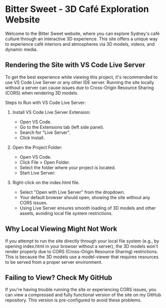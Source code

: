 # Bitter Sweet - 3D Café Exploration Website

Welcome to the Bitter Sweet website, where you can explore Sydney's café culture through an interactive 3D experience. This site offers a unique way to experience café interiors and atmospheres via 3D models, videos, and dynamic media.

## Rendering the Site with VS Code Live Server
To get the best experience while viewing this project, it's recommended to use VS Code Live Server or any other IDE server. Running the site locally without a server can cause issues due to Cross-Origin Resource Sharing (CORS) when rendering 3D models.

Steps to Run with VS Code Live Server:
1. Install VS Code Live Server Extension:
   - Open VS Code.
   - Go to the Extensions tab (left side panel).
   - Search for "Live Server".
   - Click Install.
  
2. Open the Project Folder:
   - Open VS Code.
   - Click File > Open Folder.
   - Select the folder where your project is located.
   - Start Live Server:

3. Right-click on the index.html file.
   - Select "Open with Live Server" from the dropdown.
   - Your default browser should open, showing the site without any CORS issues.
   - Using Live Server ensures smooth loading of 3D models and other assets, avoiding local file system restrictions.

## Why Local Viewing Might Not Work
If you attempt to run the site directly through your local file system (e.g., by opening index.html in your browser without a server), the 3D models won't render properly due to CORS (Cross-Origin Resource Sharing) restrictions. This is because the 3D models use a model-viewer that requires resources to be served from a proper server environment.

## Failing to View? Check My GitHub
If you're having trouble running the site or experiencing CORS issues, you can view a compressed and fully functional version of the site on my GitHub repository. This version is pre-configured to avoid these problems.
